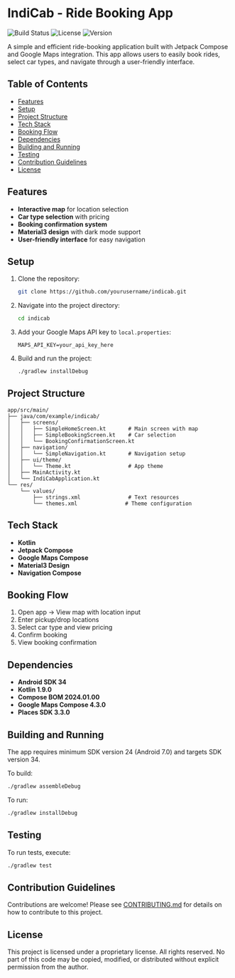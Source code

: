 # IndiCab - Ride Booking App

![Build Status](https://img.shields.io/badge/build-passing-brightgreen)
![License](https://img.shields.io/badge/license-Proprietary-red)
![Version](https://img.shields.io/badge/version-1.0.0-orange)

A simple and efficient ride-booking application built with Jetpack Compose and Google Maps integration. This app allows users to easily book rides, select car types, and navigate through a user-friendly interface.

## Table of Contents
- [Features](#features)
- [Setup](#setup)
- [Project Structure](#project-structure)
- [Tech Stack](#tech-stack)
- [Booking Flow](#booking-flow)
- [Dependencies](#dependencies)
- [Building and Running](#building-and-running)
- [Testing](#testing)
- [Contribution Guidelines](#contribution-guidelines)
- [License](#license)

## Features

- **Interactive map** for location selection
- **Car type selection** with pricing
- **Booking confirmation system**
- **Material3 design** with dark mode support
- **User-friendly interface** for easy navigation

## Setup

1. Clone the repository:
   ```bash
   git clone https://github.com/yourusername/indicab.git
   ```
2. Navigate into the project directory:
   ```bash
   cd indicab
   ```
3. Add your Google Maps API key to `local.properties`:
   ```properties
   MAPS_API_KEY=your_api_key_here
   ```
4. Build and run the project:
   ```bash
   ./gradlew installDebug
   ```

## Project Structure

```
app/src/main/
├── java/com/example/indicab/
│   ├── screens/
│   │   ├── SimpleHomeScreen.kt       # Main screen with map
│   │   ├── SimpleBookingScreen.kt    # Car selection
│   │   └── BookingConfirmationScreen.kt
│   ├── navigation/
│   │   └── SimpleNavigation.kt       # Navigation setup
│   ├── ui/theme/
│   │   └── Theme.kt                  # App theme
│   ├── MainActivity.kt
│   └── IndiCabApplication.kt
└── res/
    └── values/
        ├── strings.xml               # Text resources
        └── themes.xml               # Theme configuration
```

## Tech Stack

- **Kotlin**
- **Jetpack Compose**
- **Google Maps Compose**
- **Material3 Design**
- **Navigation Compose**

## Booking Flow

1. Open app -> View map with location input
2. Enter pickup/drop locations
3. Select car type and view pricing
4. Confirm booking
5. View booking confirmation

## Dependencies

- **Android SDK 34**
- **Kotlin 1.9.0**
- **Compose BOM 2024.01.00**
- **Google Maps Compose 4.3.0**
- **Places SDK 3.3.0**

## Building and Running

The app requires minimum SDK version 24 (Android 7.0) and targets SDK version 34.

To build:
```bash
./gradlew assembleDebug
```

To run:
```bash
./gradlew installDebug
```

## Testing

To run tests, execute:
```bash
./gradlew test
```

## Contribution Guidelines

Contributions are welcome! Please see [CONTRIBUTING.md](CONTRIBUTING.md) for details on how to contribute to this project.

## License

This project is licensed under a proprietary license. All rights reserved. No part of this code may be copied, modified, or distributed without explicit permission from the author.

